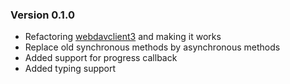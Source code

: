 ### Version 0.1.0
* Refactoring [webdavclient3](https://github.com/ezhov-evgeny/webdav-client-python-3) and making it works
* Replace old synchronous methods by asynchronous methods
* Added support for progress callback
* Added typing support